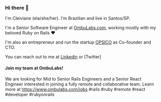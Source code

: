 ### Hi there 👋

I'm Cleiviane (ela/she/her). I'm Brazilian and live in Santos/SP.

I'm a Senior Software Engineer at [OmbuLabs.com](http://www.ombulabs.com), working mostly with my beloved Ruby on Rails ❤️

I'm also an entrepreneur and run the startup [OPSICO](http://www.opsicoapp.com) as Co-founder and CTO.

You can reach out to me at [Linkedin](https://www.linkedin.com/in/cleiviane/en) or [Twitter]

#### Join my team at OmbuLabs!

We are looking for Mid to Senior Rails Engineers and a Senior React Engineer interested in joining a fully remote and collaborative team. Learn more at https://www.ombulabs.com/jobs #rails #ruby #remote #react #developer #rubyonrails

